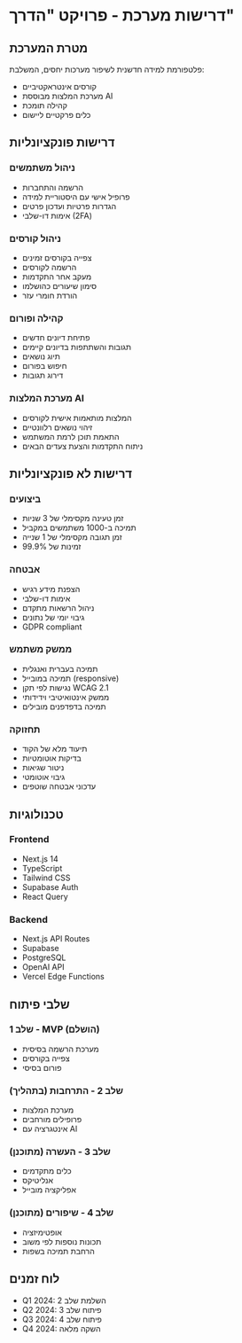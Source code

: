 # דרישות מערכת - פרויקט "הדרך"

## מטרת המערכת
פלטפורמת למידה חדשנית לשיפור מערכות יחסים, המשלבת:
- קורסים אינטראקטיביים
- מערכת המלצות מבוססת AI
- קהילה תומכת
- כלים פרקטיים ליישום

## דרישות פונקציונליות

### ניהול משתמשים
- הרשמה והתחברות
- פרופיל אישי עם היסטוריית למידה
- הגדרות פרטיות ועדכון פרטים
- אימות דו-שלבי (2FA)

### ניהול קורסים
- צפייה בקורסים זמינים
- הרשמה לקורסים
- מעקב אחר התקדמות
- סימון שיעורים כהושלמו
- הורדת חומרי עזר

### קהילה ופורום
- פתיחת דיונים חדשים
- תגובות והשתתפות בדיונים קיימים
- תיוג נושאים
- חיפוש בפורום
- דירוג תגובות

### מערכת המלצות AI
- המלצות מותאמות אישית לקורסים
- זיהוי נושאים רלוונטיים
- התאמת תוכן לרמת המשתמש
- ניתוח התקדמות והצעת צעדים הבאים

## דרישות לא פונקציונליות

### ביצועים
- זמן טעינה מקסימלי של 3 שניות
- תמיכה ב-1000 משתמשים במקביל
- זמן תגובה מקסימלי של 1 שנייה
- זמינות של 99.9%

### אבטחה
- הצפנת מידע רגיש
- אימות דו-שלבי
- ניהול הרשאות מתקדם
- גיבוי יומי של נתונים
- GDPR compliant

### ממשק משתמש
- תמיכה בעברית ואנגלית
- תמיכה במובייל (responsive)
- נגישות לפי תקן WCAG 2.1
- ממשק אינטואיטיבי וידידותי
- תמיכה בדפדפנים מובילים

### תחזוקה
- תיעוד מלא של הקוד
- בדיקות אוטומטיות
- ניטור שגיאות
- גיבוי אוטומטי
- עדכוני אבטחה שוטפים

## טכנולוגיות

### Frontend
- Next.js 14
- TypeScript
- Tailwind CSS
- Supabase Auth
- React Query

### Backend
- Next.js API Routes
- Supabase
- PostgreSQL
- OpenAI API
- Vercel Edge Functions

## שלבי פיתוח

### שלב 1 - MVP (הושלם)
- מערכת הרשמה בסיסית
- צפייה בקורסים
- פורום בסיסי

### שלב 2 - התרחבות (בתהליך)
- מערכת המלצות
- פרופילים מורחבים
- אינטגרציה עם AI

### שלב 3 - העשרה (מתוכנן)
- כלים מתקדמים
- אנליטיקס
- אפליקציה מובייל

### שלב 4 - שיפורים (מתוכנן)
- אופטימיזציה
- תכונות נוספות לפי משוב
- הרחבת תמיכה בשפות

## לוח זמנים
- Q1 2024: השלמת שלב 2
- Q2 2024: פיתוח שלב 3
- Q3 2024: פיתוח שלב 4
- Q4 2024: השקה מלאה 